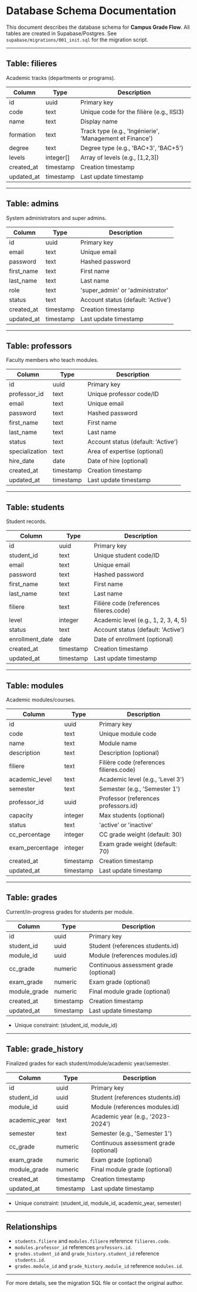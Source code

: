 # Database Schema Documentation

This document describes the database schema for **Campus Grade Flow**. All tables are created in Supabase/Postgres. See `supabase/migrations/001_init.sql` for the migration script.

---

## Table: filieres
Academic tracks (departments or programs).

| Column      | Type      | Description                                 |
|-------------|-----------|---------------------------------------------|
| id          | uuid      | Primary key                                 |
| code        | text      | Unique code for the filière (e.g., IISI3)   |
| name        | text      | Display name                                |
| formation   | text      | Track type (e.g., 'Ingénierie', 'Management et Finance') |
| degree      | text      | Degree type (e.g., 'BAC+3', 'BAC+5')        |
| levels      | integer[] | Array of levels (e.g., [1,2,3])             |
| created_at  | timestamp | Creation timestamp                          |
| updated_at  | timestamp | Last update timestamp                       |

---

## Table: admins
System administrators and super admins.

| Column      | Type      | Description                                 |
|-------------|-----------|---------------------------------------------|
| id          | uuid      | Primary key                                 |
| email       | text      | Unique email                                |
| password    | text      | Hashed password                             |
| first_name  | text      | First name                                  |
| last_name   | text      | Last name                                   |
| role        | text      | 'super_admin' or 'administrator'            |
| status      | text      | Account status (default: 'Active')          |
| created_at  | timestamp | Creation timestamp                          |
| updated_at  | timestamp | Last update timestamp                       |

---

## Table: professors
Faculty members who teach modules.

| Column        | Type      | Description                                 |
|---------------|-----------|---------------------------------------------|
| id            | uuid      | Primary key                                 |
| professor_id  | text      | Unique professor code/ID                    |
| email         | text      | Unique email                                |
| password      | text      | Hashed password                             |
| first_name    | text      | First name                                  |
| last_name     | text      | Last name                                   |
| status        | text      | Account status (default: 'Active')          |
| specialization| text      | Area of expertise (optional)                |
| hire_date     | date      | Date of hire (optional)                     |
| created_at    | timestamp | Creation timestamp                          |
| updated_at    | timestamp | Last update timestamp                       |

---

## Table: students
Student records.

| Column         | Type      | Description                                 |
|----------------|-----------|---------------------------------------------|
| id             | uuid      | Primary key                                 |
| student_id     | text      | Unique student code/ID                      |
| email          | text      | Unique email                                |
| password       | text      | Hashed password                             |
| first_name     | text      | First name                                  |
| last_name      | text      | Last name                                   |
| filiere        | text      | Filière code (references filieres.code)     |
| level          | integer   | Academic level (e.g., 1, 2, 3, 4, 5)        |
| status         | text      | Account status (default: 'Active')          |
| enrollment_date| date      | Date of enrollment (optional)               |
| created_at     | timestamp | Creation timestamp                          |
| updated_at     | timestamp | Last update timestamp                       |

---

## Table: modules
Academic modules/courses.

| Column         | Type      | Description                                 |
|----------------|-----------|---------------------------------------------|
| id             | uuid      | Primary key                                 |
| code           | text      | Unique module code                          |
| name           | text      | Module name                                 |
| description    | text      | Description (optional)                      |
| filiere        | text      | Filière code (references filieres.code)     |
| academic_level | text      | Academic level (e.g., 'Level 3')            |
| semester       | text      | Semester (e.g., 'Semester 1')               |
| professor_id   | uuid      | Professor (references professors.id)        |
| capacity       | integer   | Max students (optional)                     |
| status         | text      | 'active' or 'inactive'                      |
| cc_percentage  | integer   | CC grade weight (default: 30)               |
| exam_percentage| integer   | Exam grade weight (default: 70)             |
| created_at     | timestamp | Creation timestamp                          |
| updated_at     | timestamp | Last update timestamp                       |

---

## Table: grades
Current/in-progress grades for students per module.

| Column       | Type      | Description                                 |
|--------------|-----------|---------------------------------------------|
| id           | uuid      | Primary key                                 |
| student_id   | uuid      | Student (references students.id)            |
| module_id    | uuid      | Module (references modules.id)              |
| cc_grade     | numeric   | Continuous assessment grade (optional)      |
| exam_grade   | numeric   | Exam grade (optional)                       |
| module_grade | numeric   | Final module grade (optional)               |
| created_at   | timestamp | Creation timestamp                          |
| updated_at   | timestamp | Last update timestamp                       |

- Unique constraint: (student_id, module_id)

---

## Table: grade_history
Finalized grades for each student/module/academic year/semester.

| Column        | Type      | Description                                 |
|---------------|-----------|---------------------------------------------|
| id            | uuid      | Primary key                                 |
| student_id    | uuid      | Student (references students.id)            |
| module_id     | uuid      | Module (references modules.id)              |
| academic_year | text      | Academic year (e.g., '2023-2024')           |
| semester      | text      | Semester (e.g., 'Semester 1')               |
| cc_grade      | numeric   | Continuous assessment grade (optional)      |
| exam_grade    | numeric   | Exam grade (optional)                       |
| module_grade  | numeric   | Final module grade (optional)               |
| created_at    | timestamp | Creation timestamp                          |
| updated_at    | timestamp | Last update timestamp                       |

- Unique constraint: (student_id, module_id, academic_year, semester)

---

## Relationships
- `students.filiere` and `modules.filiere` reference `filieres.code`.
- `modules.professor_id` references `professors.id`.
- `grades.student_id` and `grade_history.student_id` reference `students.id`.
- `grades.module_id` and `grade_history.module_id` reference `modules.id`.

---

For more details, see the migration SQL file or contact the original author. 